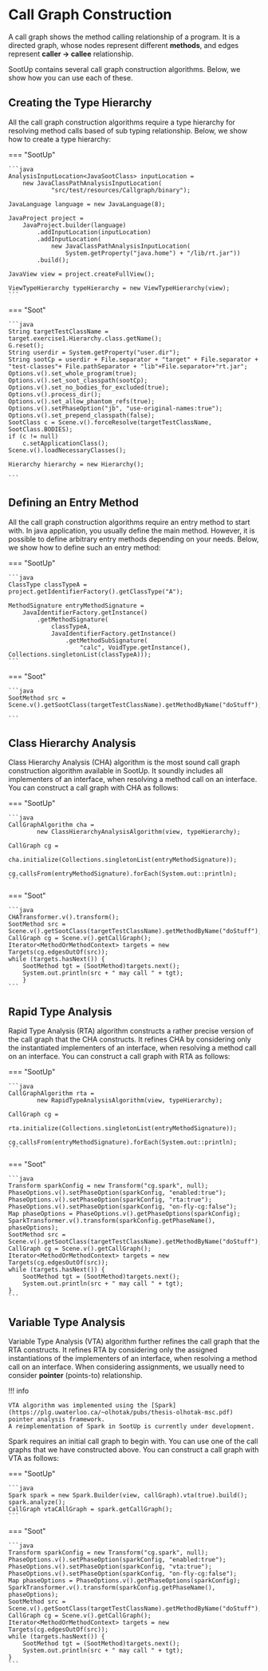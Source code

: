 # Call Graph Construction
A call graph shows the method calling relationship of a program. It is a directed graph, whose nodes represent different **methods**, and edges represent **caller -> callee** relationship.

SootUp contains several call graph construction algorithms. Below, we show how you can use each of these.

## Creating the Type Hierarchy
All the call graph construction algorithms require a type hierarchy for resolving method calls based of sub typing relationship.
Below, we show how to create a type hierarchy:

=== "SootUp"

    ```java
    AnalysisInputLocation<JavaSootClass> inputLocation =
        new JavaClassPathAnalysisInputLocation(
                "src/test/resources/Callgraph/binary");

    JavaLanguage language = new JavaLanguage(8);

    JavaProject project =
        JavaProject.builder(language)
            .addInputLocation(inputLocation)
            .addInputLocation(
                new JavaClassPathAnalysisInputLocation(
                    System.getProperty("java.home") + "/lib/rt.jar"))
            .build();

    JavaView view = project.createFullView();
    
    ViewTypeHierarchy typeHierarchy = new ViewTypeHierarchy(view);    
    ```
    
=== "Soot"

    ```java
    String targetTestClassName = target.exercise1.Hierarchy.class.getName();
    G.reset();
    String userdir = System.getProperty("user.dir");
    String sootCp = userdir + File.separator + "target" + File.separator + "test-classes"+ File.pathSeparator + "lib"+File.separator+"rt.jar";
    Options.v().set_whole_program(true);
    Options.v().set_soot_classpath(sootCp);
    Options.v().set_no_bodies_for_excluded(true);
    Options.v().process_dir();
    Options.v().set_allow_phantom_refs(true);
    Options.v().setPhaseOption("jb", "use-original-names:true");
    Options.v().set_prepend_classpath(false);
    SootClass c = Scene.v().forceResolve(targetTestClassName, SootClass.BODIES);
    if (c != null)
	    c.setApplicationClass();
    Scene.v().loadNecessaryClasses();

    Hierarchy hierarchy = new Hierarchy();

    ```

## Defining an Entry Method
All the call graph construction algorithms require an entry method to start with. In java application, you usually define the main method. However, it is possible to define arbitrary entry methods depending on your needs. Below, we show how to define such an entry method:

=== "SootUp"

    ```java
    ClassType classTypeA = project.getIdentifierFactory().getClassType("A");

    MethodSignature entryMethodSignature =
        JavaIdentifierFactory.getInstance()
            .getMethodSignature(
                classTypeA,
                JavaIdentifierFactory.getInstance()
                    .getMethodSubSignature(
                        "calc", VoidType.getInstance(), Collections.singletonList(classTypeA)));    
    ```
    
=== "Soot"

    ```java
    SootMethod src = Scene.v().getSootClass(targetTestClassName).getMethodByName("doStuff");     
   
    ```

## Class Hierarchy Analysis
Class Hierarchy Analysis (CHA) algorithm is the most sound call graph construction algorithm available in SootUp. It soundly includes all implementers of an interface, when resolving a method call on an interface.
You can construct a call graph with CHA as follows:

=== "SootUp"

    ```java
    CallGraphAlgorithm cha = 
            new ClassHierarchyAnalysisAlgorithm(view, typeHierarchy);
    
    CallGraph cg = 
            cha.initialize(Collections.singletonList(entryMethodSignature));

    cg.callsFrom(entryMethodSignature).forEach(System.out::println);
    ```
    
=== "Soot"

    ```java
    CHATransformer.v().transform();
    SootMethod src = Scene.v().getSootClass(targetTestClassName).getMethodByName("doStuff");
    CallGraph cg = Scene.v().getCallGraph();
    Iterator<MethodOrMethodContext> targets = new Targets(cg.edgesOutOf(src));
    while (targets.hasNext()) {
	    SootMethod tgt = (SootMethod)targets.next();
	    System.out.println(src + " may call " + tgt);
	    }
    ```

## Rapid Type Analysis
Rapid Type Analysis (RTA) algorithm constructs a rather precise version of the call graph that the CHA constructs. It refines CHA by considering only the instantiated implementers of an interface, when resolving a method call on an interface.
You can construct a call graph with RTA as follows:

=== "SootUp"

    ```java
    CallGraphAlgorithm rta = 
            new RapidTypeAnalysisAlgorithm(view, typeHierarchy);
    
    CallGraph cg = 
            rta.initialize(Collections.singletonList(entryMethodSignature));

    cg.callsFrom(entryMethodSignature).forEach(System.out::println);
    ```
    
=== "Soot"

    ```java
    Transform sparkConfig = new Transform("cg.spark", null);
    PhaseOptions.v().setPhaseOption(sparkConfig, "enabled:true");
    PhaseOptions.v().setPhaseOption(sparkConfig, "rta:true");
    PhaseOptions.v().setPhaseOption(sparkConfig, "on-fly-cg:false");
    Map phaseOptions = PhaseOptions.v().getPhaseOptions(sparkConfig);
    SparkTransformer.v().transform(sparkConfig.getPhaseName(), phaseOptions);
    SootMethod src = Scene.v().getSootClass(targetTestClassName).getMethodByName("doStuff");
    CallGraph cg = Scene.v().getCallGraph();
    Iterator<MethodOrMethodContext> targets = new Targets(cg.edgesOutOf(src));
    while (targets.hasNext()) {
	    SootMethod tgt = (SootMethod)targets.next();
        System.out.println(src + " may call " + tgt);
    }  
    ```

## Variable Type Analysis
Variable Type Analysis (VTA) algorithm further refines the call graph that the RTA constructs. It refines RTA by considering only the assigned instantiations of the implementers of an interface, when resolving a method call on an interface.
When considering assignments, we usually need to consider **pointer** (points-to) relationship.

!!! info

    VTA algorithm was implemented using the [Spark](https://plg.uwaterloo.ca/~olhotak/pubs/thesis-olhotak-msc.pdf) pointer analysis framework.
    A reimplementation of Spark in SootUp is currently under development.

Spark requires an initial call graph to begin with. You can use one of the call graphs that we have constructed above. You can construct a call graph with VTA as follows:

=== "SootUp"

    ```java
    Spark spark = new Spark.Builder(view, callGraph).vta(true).build();
    spark.analyze();
    CallGraph vtaCAllGraph = spark.getCallGraph();
    ```
    
=== "Soot"

    ```java
    Transform sparkConfig = new Transform("cg.spark", null);
    PhaseOptions.v().setPhaseOption(sparkConfig, "enabled:true");
    PhaseOptions.v().setPhaseOption(sparkConfig, "vta:true");
    PhaseOptions.v().setPhaseOption(sparkConfig, "on-fly-cg:false");
    Map phaseOptions = PhaseOptions.v().getPhaseOptions(sparkConfig);
    SparkTransformer.v().transform(sparkConfig.getPhaseName(), phaseOptions);
    SootMethod src = Scene.v().getSootClass(targetTestClassName).getMethodByName("doStuff");
    CallGraph cg = Scene.v().getCallGraph();
    Iterator<MethodOrMethodContext> targets = new Targets(cg.edgesOutOf(src));
    while (targets.hasNext()) {
	    SootMethod tgt = (SootMethod)targets.next();
        System.out.println(src + " may call " + tgt);
    }    
    ```

